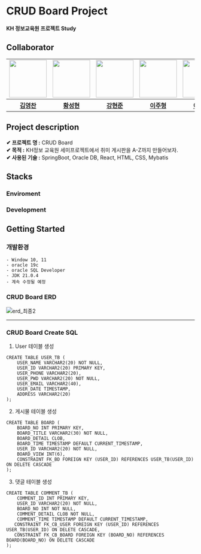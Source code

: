 # CRUD Board Project
<b>KH 정보교육원 프로젝트 Study </b></br>
## Collaborator
<table>
  <tr>
    <td><a href="https://github.com/cold-glass"><img src="https://i.ibb.co/Jcmfdv0/youngchan.png" width="100px"/></a></td>
    <td><a href="https://github.com/tjdgusghkd"><img src="https://i.ibb.co/RDBb8kD/seonghyeon.png" width="100px"/></a></td>
    <td><a href="https://github.com/khjun98"><img src="https://i.ibb.co/Qbm153H/hyeonjun.png" width="100px"/></a></td>
    <td><a href="https://github.com/JuHyeong2"><img src="https://i.ibb.co/YQ5Rj8G/juhyeong.png" width="100px"/></a></td>
    <td><a href="https://github.com/AhnChaeJin"><img src="https://i.ibb.co/rH7b7s4/cheajin.png" width="100px"/></a></td>
  </tr>
  <tr>
    <th><a href="https://github.com/cold-glass"/>김영찬</th>
    <th><a href="https://github.com/tjdgusghkd"/>황성현</th>
    <th><a href="https://github.com/khjun98"/>강현준</th>
    <th><a href="https://github.com/JuHyeong2"/>이주형</th>
    <th><a href="https://github.com/AhnChaeJin"/>이채진</th>
  </tr>
</table>

## Project description
<b>✔ 프로젝트 명 :</b> CRUD Board </br>
<b>✔ 목적 :</b> KH정보 교육원 세미프로젝트에서 취미 게시판을 A-Z까지 만들어보자. </br>
<b>✔ 사용된 기술 :</b> SpringBoot, Oracle DB, React, HTML, CSS, Mybatis 

## Stacks
### Enviroment

### Development



## Getting Started
### 개발환경
```
- Window 10, 11
- oracle 19c
- oracle SQL Developer
- JDK 21.0.4
- 계속 수정될 예정
```
### CRUD Board ERD

![erd_최종2](https://github.com/user-attachments/assets/bed9449d-2482-4220-a291-d70f912770ff)

---

### CRUD Board Create SQL
1. User 테이블 생성
```
CREATE TABLE USER_TB (
    USER_NAME VARCHAR2(20) NOT NULL,
    USER_ID VARCHAR2(20) PRIMARY KEY,
    USER_PHONE VARCHAR2(20),
    USER_PWD VARCHAR2(20) NOT NULL,
    USER_EMAIL VARCHAR2(40),
    USER_DATE TIMESTAMP,
    ADDRESS VARCHAR2(20)
);
```
2. 게시물 테이블 생성
```
CREATE TABLE BOARD (
    BOARD_NO INT PRIMARY KEY,
    BOARD_TITLE VARCHAR2(30) NOT NULL,
    BOARD_DETAIL CLOB,
    BOARD_TIME TIMESTAMP DEFAULT CURRENT_TIMESTAMP,
    USER_ID VARCHAR2(20) NOT NULL,
    BOARD_VIEW INT(6),
    CONSTRAINT FK_BD FOREIGN KEY (USER_ID) REFERENCES USER_TB(USER_ID) ON DELETE CASCADE
);
```
3. 댓글 테이블 생성
```
CREATE TABLE COMMENT_TB (
    COMMENT_ID INT PRIMARY KEY,
    USER_ID VARCHAR2(20) NOT NULL,
    BOARD_NO INT NOT NULL,
    COMMENT_DETAIL CLOB NOT NULL,
    COMMENT_TIME TIMESTAMP DEFAULT CURRENT_TIMESTAMP,
   CONSTRAINT FK_CB_USER FOREIGN KEY (USER_ID) REFERENCES USER_TB(USER_ID) ON DELETE CASCADE,
   CONSTRAINT FK_CB_BOARD FOREIGN KEY (BOARD_NO) REFERENCES BOARD(BOARD_NO) ON DELETE CASCADE
);
```
